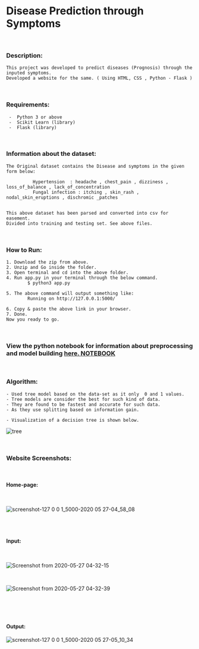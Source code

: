 # Disease Prediction through Symptoms
<br />

### Description:
    This project was developed to predict diseases (Prognosis) through the inputed symptoms.
    Developed a website for the same. ( Using HTML, CSS , Python - Flask )  
<br />

### Requirements:

     -  Python 3 or above
     -  Scikit Learn (library)
     -  Flask (library)
     
<br />

### Information about the dataset:
    The Original dataset contains the Disease and symptoms in the given form below:
    
              Hypertension  : headache , chest_pain , dizziness , loss_of_balance , lack_of_concentration
              Fungal infection : itching , skin_rash , nodal_skin_eruptions , dischromic _patches 
    
    
    This above dataset has been parsed and converted into csv for easement.
    Divided into training and testing set. See above files.
<br />

### How to Run:

    1. Download the zip from above. 
    2. Unzip and Go inside the folder.
    3. Open terminal and cd into the above folder.
    4. Run app.py in your terminal through the below command.
            $ python3 app.py

    5. The above command will output something like:
            Running on http://127.0.0.1:5000/

    6. Copy & paste the above link in your browser.
    7. Done. 
    Now you ready to go.
 
 <br />
 
### View the python notebook for information about preprocessing and model building [here. NOTEBOOK](../master/Symptom_Disease_Prediction.ipynb)    
    
    
<br /> 

### Algorithm:
    - Used tree model based on the data-set as it only  0 and 1 values. 
    - Tree models are consider the best for such kind of data.
    - They are found to be fastest and accurate for such data.
    - As they use splitting based on information gain.
    
    - Visualization of a decision tree is shown below.
    
![tree](https://user-images.githubusercontent.com/47252506/82969025-4364d000-9fec-11ea-98b1-662eef1897d1.png)

<br /> 

### Website Screenshots:

<br />

#### Home-page:

<br />

  ![screenshot-127 0 0 1_5000-2020 05 27-04_58_08](https://user-images.githubusercontent.com/47252506/82969334-0b11c180-9fed-11ea-8a9c-17765ee43261.png)


<br /><br />

#### Input:

<br />

  ![Screenshot from 2020-05-27 04-32-15](https://user-images.githubusercontent.com/47252506/82969193-aeaea200-9fec-11ea-8d86-8a61ab523431.png)
  
  
 <br /> 
 
  ![Screenshot from 2020-05-27 04-32-39](https://user-images.githubusercontent.com/47252506/82969196-b2dabf80-9fec-11ea-988f-52e03a35451b.png)
  
  
  
  
 <br /><br /><br />
 
#### Output:

  ![screenshot-127 0 0 1_5000-2020 05 27-05_10_34](https://user-images.githubusercontent.com/47252506/82969287-ed445c80-9fec-11ea-83cb-6eeea8641087.png)



